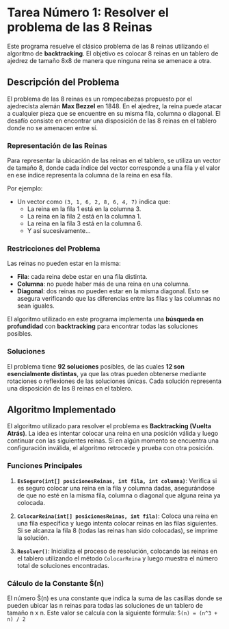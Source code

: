 ﻿
# Tarea Número 1: Resolver el problema de las 8 Reinas

Este programa resuelve el clásico problema de las 8 reinas utilizando el algoritmo de **backtracking**. El objetivo es colocar 8 reinas en un tablero de ajedrez de tamaño 8x8 de manera que ninguna reina se amenace a otra. 

## Descripción del Problema

El problema de las 8 reinas es un rompecabezas propuesto por el ajedrecista alemán **Max Bezzel** en 1848. En el ajedrez, la reina puede atacar a cualquier pieza que se encuentre en su misma fila, columna o diagonal. El desafío consiste en encontrar una disposición de las 8 reinas en el tablero donde no se amenacen entre sí.

### Representación de las Reinas

Para representar la ubicación de las reinas en el tablero, se utiliza un vector de tamaño 8, donde cada índice del vector corresponde a una fila y el valor en ese índice representa la columna de la reina en esa fila.

Por ejemplo:
- Un vector como `(3, 1, 6, 2, 8, 6, 4, 7)` indica que:
  - La reina en la fila 1 está en la columna 3.
  - La reina en la fila 2 está en la columna 1.
  - La reina en la fila 3 está en la columna 6.
  - Y así sucesivamente...

### Restricciones del Problema

Las reinas no pueden estar en la misma:
- **Fila**: cada reina debe estar en una fila distinta.
- **Columna**: no puede haber más de una reina en una columna.
- **Diagonal**: dos reinas no pueden estar en la misma diagonal. Esto se asegura verificando que las diferencias entre las filas y las columnas no sean iguales.

El algoritmo utilizado en este programa implementa una **búsqueda en profundidad** con **backtracking** para encontrar todas las soluciones posibles.

### Soluciones

El problema tiene **92 soluciones** posibles, de las cuales **12 son esencialmente distintas**, ya que las otras pueden obtenerse mediante rotaciones o reflexiones de las soluciones únicas. Cada solución representa una disposición de las 8 reinas en el tablero.

## Algoritmo Implementado

El algoritmo utilizado para resolver el problema es **Backtracking (Vuelta Atrás)**. La idea es intentar colocar una reina en una posición válida y luego continuar con las siguientes reinas. Si en algún momento se encuentra una configuración inválida, el algoritmo retrocede y prueba con otra posición.

### Funciones Principales

1. **`EsSeguro(int[] posicionesReinas, int fila, int columna)`**: Verifica si es seguro colocar una reina en la fila y columna dadas, asegurándose de que no esté en la misma fila, columna o diagonal que alguna reina ya colocada.

2. **`ColocarReina(int[] posicionesReinas, int fila)`**: Coloca una reina en una fila específica y luego intenta colocar reinas en las filas siguientes. Si se alcanza la fila 8 (todas las reinas han sido colocadas), se imprime la solución.

3. **`Resolver()`**: Inicializa el proceso de resolución, colocando las reinas en el tablero utilizando el método `ColocarReina` y luego muestra el número total de soluciones encontradas.

### Cálculo de la Constante Š(n)

El número Š(n) es una constante que indica la suma de las casillas donde se pueden ubicar las n reinas para todas las soluciones de un tablero de tamaño n x n. Este valor se calcula con la siguiente fórmula: `Š(n) = (n^3 + n) / 2`


